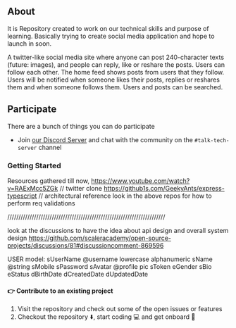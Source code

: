 ## About

It is Repository created to work on our technical skills and purpose of learning.
Basically trying to create social media application and hope to launch in soon.

A twitter-like social media site where anyone can post 240-character texts (future: images), and people can reply, like or reshare the posts.
Users can follow each other. The home feed shows posts from users that they follow.
Users will be notified when someone likes their posts, replies or reshares them and when someone follows them.
Users and posts can be searched.

## Participate

There are a bunch of things you can do participate

- Join [our Discord Server](https://discord.gg/QW8aqfgd) and chat with the community on the `#talk-tech-server` channel

### Getting Started

Resources gathered till now,
https://www.youtube.com/watch?v=RAExMcc5ZGk // twitter clone
https://github1s.com/GeekyAnts/express-typescript // architectural reference
look in the above repos for how to perform req validations

///////////////////////////////////////////////////////////////////////

look at the discussions to have the idea about api design and overall system design
https://github.com/scaleracademy/open-source-projects/discussions/81#discussioncomment-869596

USER model:
sUserName @username lowercase alphanumeric
sName @string
sMobile
sPassword
sAvatar @profile pic
sToken
eGender
sBio
eStatus
dBirthDate
dCreatedDate
dUpdatedDate

#### 👉 Contribute to an existing project

1. Visit the repository and check out some of the open issues or features
2. Checkout the repository ⬇️, start coding 💻 and get onboard 🚀
